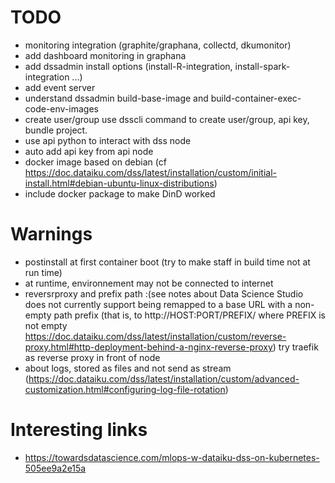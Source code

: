 # TODO
* monitoring integration (graphite/graphana, collectd, dkumonitor)
* add dashboard monitoring in graphana
* add dssadmin install options (install-R-integration, install-spark-integration ...)
* add event server
* understand dssadmin build-base-image and build-container-exec-code-env-images 
* create user/group use dsscli command to create user/group, api key, bundle project.
* use api python to interact with dss node
* auto add api key from api node
* docker image based on debian (cf https://doc.dataiku.com/dss/latest/installation/custom/initial-install.html#debian-ubuntu-linux-distributions)
* include docker package to make DinD  worked
# Warnings
* postinstall at first container boot (try to make staff in build time not at run time)
* at runtime, environnement may not be connected to internet 
* reversrproxy and prefix path :(see notes about Data Science Studio does not currently support being remapped to a base URL with a non-empty path prefix (that is, to http://HOST:PORT/PREFIX/ where PREFIX is not empty  https://doc.dataiku.com/dss/latest/installation/custom/reverse-proxy.html#http-deployment-behind-a-nginx-reverse-proxy)   try traefik as reverse proxy in front of node 
* about logs, stored as files and not send as stream (https://doc.dataiku.com/dss/latest/installation/custom/advanced-customization.html#configuring-log-file-rotation)

# Interesting links
* https://towardsdatascience.com/mlops-w-dataiku-dss-on-kubernetes-505ee9a2e15a
